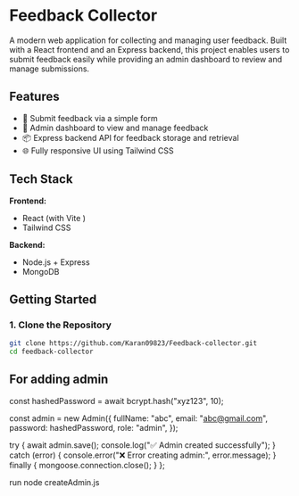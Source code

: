 # Feedback Collector

A modern web application for collecting and managing user feedback. Built with a React frontend and an Express backend, this project enables users to submit feedback easily while providing an admin dashboard to review and manage submissions.

## Features

- 🎯 Submit feedback via a simple form
- 🔐 Admin dashboard to view and manage feedback
- 📦 Express backend API for feedback storage and retrieval
- 🌐 Fully responsive UI using Tailwind CSS


## Tech Stack

**Frontend:**
- React (with Vite )
- Tailwind CSS


**Backend:**
- Node.js + Express
- MongoDB 

## Getting Started

### 1. Clone the Repository

```bash
git clone https://github.com/Karan09823/Feedback-collector.git
cd feedback-collector

```

## For adding admin

  const hashedPassword = await bcrypt.hash("xyz123", 10);

  const admin = new Admin({
    fullName: "abc",
    email: "abc@gmail.com",
    password: hashedPassword,
    role: "admin",
  });

  try {
    await admin.save();
    console.log("✅ Admin created successfully");
  } catch (error) {
    console.error("❌ Error creating admin:", error.message);
  } finally {
    mongoose.connection.close();
  }
};

run node createAdmin.js 
